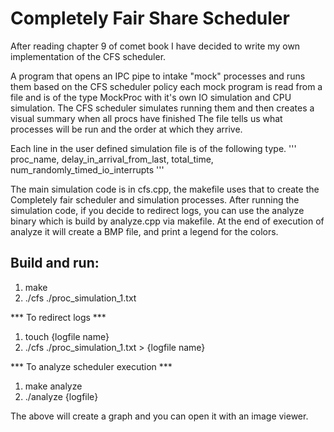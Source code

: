 # Completely Fair Share Scheduler

After reading chapter 9 of comet book I have decided to write my own implementation of the CFS scheduler.


A program that opens an IPC pipe to intake "mock" processes and runs them based on the CFS scheduler policy each mock program is read from a file and is of the type MockProc with it's own IO simulation and CPU simulation.
The CFS scheduler simulates running them and then creates a visual summary when all procs have finished
The file tells us what processes will be run and the order at which they arrive.

Each line in the user defined simulation file is of the following type.
'''
proc_name, delay_in_arrival_from_last, total_time, num_randomly_timed_io_interrupts
'''

The main simulation code is in cfs.cpp, the makefile uses that to create the Completely fair scheduler and simulation processes.
After running the simulation code, if you decide to redirect logs, you can use the analyze binary which is build by analyze.cpp
via makefile. At the end of execution of analyze it will create a BMP file, and print a legend for the colors.

## Build and run:

1. make
2. ./cfs ./proc_simulation_1.txt

*** To redirect logs ***
1. touch {logfile name}
2. ./cfs ./proc_simulation_1.txt > {logfile name}

*** To analyze scheduler execution ***
1. make analyze
2. ./analyze {logfile}

The above will create a graph and you can open it with an image viewer.
